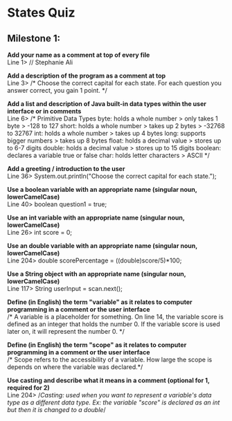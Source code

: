 # States Quiz

## Milestone 1:

**Add your name as a comment at top of every file**  
Line 1>
// Stephanie Ali

**Add a description of the program as a comment at top**  
Line 3>
/* Choose the correct capital for each state. 
   For each question you answer correct, you gain 1 point. */
   
**Add a list and description of Java built-in data types within the user interface or in comments**  
Line 6>
/* Primitive Data Types
   byte: holds a whole number > only takes 1 byte > -128 to 127
   short: holds a whole number > takes up 2 bytes > -32768 to 32767
   int: holds a whole number > takes up 4 bytes
   long: supports bigger numbers > takes up 8 bytes 
   float: holds a decimal value > stores up to 6-7 digits
   double: holds a decimal value > stores up to 15 digits
   boolean: declares a variable true or false
   char: holds letter characters > ASCII */
   
**Add a greeting / introduction to the user**  
Line 36>
System.out.println("Choose the correct capital for each state.");

**Use a boolean variable with an appropriate name  (singular noun, lowerCamelCase)**  
Line 40>
boolean question1 = true;

**Use an int variable with an appropriate name (singular noun, lowerCamelCase)**  
Line 26>
int score = 0;

**Use an double variable with an appropriate name (singular noun, lowerCamelCase)**  
Line 204>
double scorePercentage = ((double)score/5)*100;

**Use a String object with an appropriate name (singular noun, lowerCamelCase)**  
Line 117>
String userInput = scan.next();

**Define (in English) the term "variable" as it relates to computer programming in a comment or the user interface**  
/* A variable is a placeholder for something. 
	On line 14, the variable score is defined as an integer that holds the number 0.
	If the variable score is used later on, it will represent the number 0. */
	
**Define (in English) the term "scope" as it relates to computer programming in a comment or the user interface**  
/* Scope refers to the accessibility of a variable. How large the scope is depends on where the variable was declared.*/

**Use casting and describe what it means in a comment (optional for 1, required for 2)**  
Line 204>
/*Casting: used when you want to represent a variable's data type as a different data type.
	 Ex: the variable "score" is declared as an int but then it is changed to a double*/
